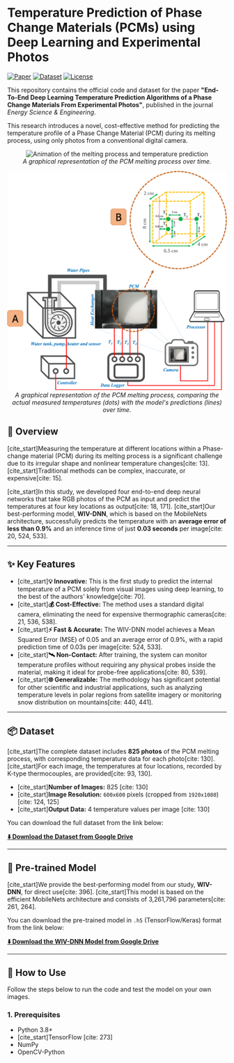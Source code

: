 # Temperature Prediction of Phase Change Materials (PCMs) using Deep Learning and Experimental Photos

[![Paper](https://img.shields.io/badge/Paper-Energy%20Science%20%26%20Engineering-blue)](https://doi.org/10.1002/ese3.70110)
[![Dataset](https://img.shields.io/badge/Dataset-Available-green)](https://github.com/mhranjbar/CLRE/PCM)
[![License](https://img.shields.io/badge/License-MIT-yellow.svg)](https://opensource.org/licenses/MIT)

This repository contains the official code and dataset for the paper **"End-To-End Deep Learning Temperature Prediction Algorithms of a Phase Change Materials From Experimental Photos"**, published in the journal *Energy Science & Engineering*.

This research introduces a novel, cost-effective method for predicting the temperature profile of a Phase Change Material (PCM) during its melting process, using only photos from a conventional digital camera.

<p align="center">
  <img src="https://raw.githubusercontent.com/mhranjbar/CLRE/refs/heads/main/PCM/images/video_2025-07-12_18-28-32.gif" alt="Animation of the melting process and temperature prediction">
  <br>
  <em>A graphical representation of the PCM melting process over time.</em>
</p>

<p align="center">
  <img src="https://raw.githubusercontent.com/mhranjbar/CLRE/refs/heads/main/PCM/images/ese370110-fig-0001-m.jpg" alt=" melting process and temperature prediction">
  <br>
  <em>A graphical representation of the PCM melting process, comparing the actual measured temperatures (dots) with the model's predictions (lines) over time.</em>
</p>

## 📝 Overview

[cite_start]Measuring the temperature at different locations within a Phase-change material (PCM) during its melting process is a significant challenge due to its irregular shape and nonlinear temperature changes[cite: 13]. [cite_start]Traditional methods can be complex, inaccurate, or expensive[cite: 15].

[cite_start]In this study, we developed four end-to-end deep neural networks that take RGB photos of the PCM as input and predict the temperatures at four key locations as output[cite: 18, 171]. [cite_start]Our best-performing model, **WIV-DNN**, which is based on the MobileNets architecture, successfully predicts the temperature with an **average error of less than 0.9%** and an inference time of just **0.03 seconds** per image[cite: 20, 524, 533].

---

## ✨ Key Features

- [cite_start]**💡 Innovative:** This is the first study to predict the internal temperature of a PCM solely from visual images using deep learning, to the best of the authors' knowledge[cite: 70].
- [cite_start]**💰 Cost-Effective:** The method uses a standard digital camera, eliminating the need for expensive thermographic cameras[cite: 21, 536, 538].
- [cite_start]**⚡️ Fast & Accurate:** The WIV-DNN model achieves a Mean Squared Error (MSE) of 0.05 and an average error of 0.9%, with a rapid prediction time of 0.03s per image[cite: 524, 533].
- [cite_start]**🛰️ Non-Contact:** After training, the system can monitor temperature profiles without requiring any physical probes inside the material, making it ideal for probe-free applications[cite: 80, 539].
- [cite_start]**🌐 Generalizable:** The methodology has significant potential for other scientific and industrial applications, such as analyzing temperature levels in polar regions from satellite imagery or monitoring snow distribution on mountains[cite: 440, 441].

---

## 📦 Dataset

[cite_start]The complete dataset includes **825 photos** of the PCM melting process, with corresponding temperature data for each photo[cite: 130]. [cite_start]For each image, the temperatures at four locations, recorded by K-type thermocouples, are provided[cite: 93, 130].

- [cite_start]**Number of Images:** 825 [cite: 130]
- [cite_start]**Image Resolution:** `600x600` pixels (cropped from `1920x1080`) [cite: 124, 125]
- [cite_start]**Output Data:** 4 temperature values per image [cite: 130]

You can download the full dataset from the link below:

[**⬇️ Download the Dataset from Google Drive**](YOUR-GDRIVE-LINK-FOR-DATASET)

---

## 🤖 Pre-trained Model

[cite_start]We provide the best-performing model from our study, **WIV-DNN**, for direct use[cite: 396]. [cite_start]This model is based on the efficient MobileNets architecture and consists of 3,261,796 parameters[cite: 261, 264].

You can download the pre-trained model in `.h5` (TensorFlow/Keras) format from the link below:

[**⬇️ Download the WIV-DNN Model from Google Drive**](YOUR-GDRIVE-LINK-FOR-MODEL)

---

## 🚀 How to Use

Follow the steps below to run the code and test the model on your own images.

### 1. Prerequisites
- Python 3.8+
- [cite_start]TensorFlow [cite: 273]
- NumPy
- OpenCV-Python
